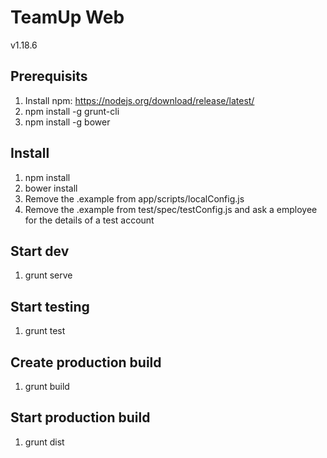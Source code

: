 # TeamUp Web
v1.18.6

## Prerequisits

1. Install npm: https://nodejs.org/download/release/latest/
2. npm install -g grunt-cli
3. npm install -g bower

## Install
1. npm install
2. bower install
3. Remove the .example from app/scripts/localConfig.js
4. Remove the .example from test/spec/testConfig.js and ask a employee for the details of a test account

## Start dev
1. grunt serve

## Start testing
1. grunt test

## Create production build
1. grunt build

## Start production build
1. grunt dist

